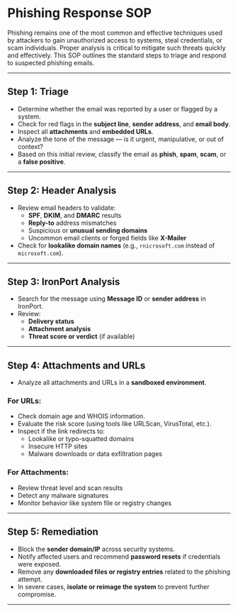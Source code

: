 # Phishing Response SOP

Phishing remains one of the most common and effective techniques used by attackers to gain unauthorized access to systems, steal credentials, or scam individuals. Proper analysis is critical to mitigate such threats quickly and effectively. This SOP outlines the standard steps to triage and respond to suspected phishing emails.

---

## Step 1: Triage

- Determine whether the email was reported by a user or flagged by a system.
- Check for red flags in the **subject line**, **sender address**, and **email body**.
- Inspect all **attachments** and **embedded URLs**.
- Analyze the tone of the message — is it urgent, manipulative, or out of context?
- Based on this initial review, classify the email as **phish**, **spam**, **scam**, or a **false positive**.

---

## Step 2: Header Analysis

- Review email headers to validate:
  - **SPF**, **DKIM**, and **DMARC** results
  - **Reply-to** address mismatches
  - Suspicious or **unusual sending domains**
  - Uncommon email clients or forged fields like **X-Mailer**
- Check for **lookalike domain names** (e.g., `rnicrosoft.com` instead of `microsoft.com`).

---

## Step 3: IronPort Analysis

- Search for the message using **Message ID** or **sender address** in IronPort.
- Review:
  - **Delivery status**
  - **Attachment analysis**
  - **Threat score or verdict** (if available)

---

## Step 4: Attachments and URLs

- Analyze all attachments and URLs in a **sandboxed environment**.

### For URLs:
- Check domain age and WHOIS information.
- Evaluate the risk score (using tools like URLScan, VirusTotal, etc.).
- Inspect if the link redirects to:
  - Lookalike or typo-squatted domains
  - Insecure HTTP sites
  - Malware downloads or data exfiltration pages

### For Attachments:
- Review threat level and scan results
- Detect any malware signatures
- Monitor behavior like system file or registry changes

---

## Step 5: Remediation

- Block the **sender domain/IP** across security systems.
- Notify affected users and recommend **password resets** if credentials were exposed.
- Remove any **downloaded files or registry entries** related to the phishing attempt.
- In severe cases, **isolate or reimage the system** to prevent further compromise.

---
